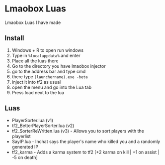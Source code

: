 # Lmaobox Luas
Lmaobox Luas I have made
## Install
1. Windows + R to open run windows
2. Type in `%localappdata%` and enter
3. Place all the luas there
4. Go to the directory you have lmaobox injector
5. go to the address bar and type cmd
6. there type `(launchername).exe -beta`
7. inject it into tf2 as usual
8. open the menu and go into the Lua tab
9. Press load next to the lua
## Luas
- PlayerSorter.lua (v1)
- tf2_BetterPlayerSorter.lua (v2)
- tf2_SorterReWritten.lua  (v3) - Allows you to sort players with the playerlist
- SayIP.lua - Inchat says the player's name who killed you and a randomly generated IP
- tf2_karma - Adds a karma system to tf2 [+2 karma on kill | +1 on assist | -5 on death]
